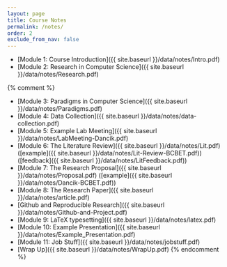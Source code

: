 ```yaml
---
layout: page
title: Course Notes 
permalink: /notes/
order: 2
exclude_from_nav: false
---
```


* [Module 1: Course Introduction]({{ site.baseurl }}/data/notes/Intro.pdf)
* [Module 2: Research in Computer Science]({{ site.baseurl }}/data/notes/Research.pdf)

{% comment %}
* [Module 3: Paradigms in Computer Science]({{ site.baseurl }}/data/notes/Paradigms.pdf)
* [Module 4: Data Collection]({{ site.baseurl }}/data/notes/data-collection.pdf)
* [Module 5: Example Lab Meeting]({{ site.baseurl }}/data/notes/LabMeeting-Dancik.pdf)
* [Module 6: The Literature Review]({{ site.baseurl }}/data/notes/Lit.pdf) 
([example]({{ site.baseurl }}/data/notes/Lit-Review-BCBET.pdf))
([feedback]({{ site.baseurl }}/data/notes/LitFeedback.pdf))
* [Module 7: The Research Proposal]({{ site.baseurl }}/data/notes/Proposal.pdf) 
([example]({{ site.baseurl }}/data/notes/Dancik-BCBET.pdf))
* [Module 8: The Research Paper]({{ site.baseurl }}/data/notes/article.pdf) 
* [Github and Reproducible Research]({{ site.baseurl }}/data/notes/Github-and-Project.pdf) 
* [Module 9: LaTeX typesetting]({{ site.baseurl }}/data/notes/latex.pdf) 
* [Module 10: Example Presentation]({{ site.baseurl }}/data/notes/Example_Presentation.pdf) 
* [Module 11: Job Stuff]({{ site.baseurl }}/data/notes/jobstuff.pdf) 
* [Wrap Up]({{ site.baseurl }}/data/notes/WrapUp.pdf) 
{% endcomment %}

